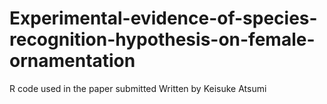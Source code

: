 # Experimental-evidence-of-species-recognition-hypothesis-on-female-ornamentation
R code used in the paper submitted
Written by Keisuke Atsumi
